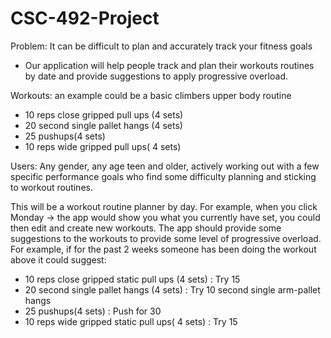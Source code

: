 # CSC-492-Project
Problem: It can be difficult to plan and accurately track your fitness goals
-	Our application will help people track and plan their workouts routines by date and provide suggestions to apply progressive overload.


Workouts: an example could be a basic climbers upper body routine
-	10 reps close gripped pull ups (4 sets)
-	20 second single pallet hangs (4 sets)
-	25 pushups(4 sets)
-	10 reps wide gripped pull ups( 4 sets)


Users: Any gender, any age teen and older, actively working out with a few specific performance goals who find some difficulty planning and sticking to workout routines.

This will be a workout routine planner by day. For example, when you click Monday -> the app would show you what you currently have set, you could then edit and create new workouts.
The app should provide some suggestions to the workouts to provide some level of progressive overload. For example, if for the past 2 weeks someone has been doing  the workout above it could suggest:
-	10 reps close gripped static pull ups (4 sets) : Try 15 
-	20 second single pallet hangs (4 sets) : Try 10 second single arm-pallet hangs
-	25 pushups(4 sets) : Push for 30
-	10 reps wide gripped static pull ups( 4 sets) : Try 15
